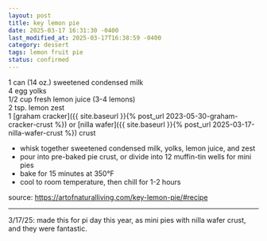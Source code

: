 ```yaml
---
layout: post
title: key lemon pie
date: 2025-03-17 16:31:30 -0400
last_modified_at: 2025-03-17T16:38:59 -0400
category: dessert
tags: lemon fruit pie
status: confirmed
---
```


1 can (14 oz.) sweetened condensed milk  
4 egg yolks  
1/2 cup fresh lemon juice (3-4 lemons)  
2 tsp. lemon zest  
1 [graham cracker]({{ site.baseurl }}{% post_url 2023-05-30-graham-cracker-crust %})
or [nilla wafer]({{ site.baseurl }}{% post_url 2025-03-17-nilla-wafer-crust %}) crust
* whisk together sweetened condensed milk, yolks, lemon juice, and zest
* pour into pre-baked pie crust, or divide into 12 muffin-tin wells for mini pies
* bake for 15 minutes at 350°F
* cool to room temperature, then chill for 1-2 hours

source: <https://artofnaturalliving.com/key-lemon-pie/#recipe>

---

3/17/25: made this for pi day this year, as mini pies with nilla wafer crust, and
they were fantastic.
